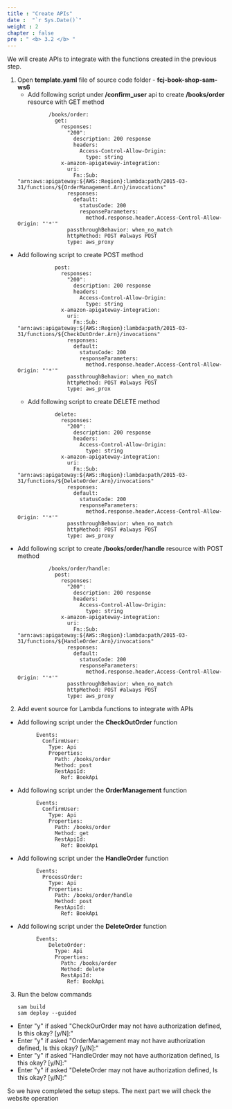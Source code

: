 ```yaml
---
title : "Create APIs"
date :  "`r Sys.Date()`" 
weight : 2
chapter : false
pre : " <b> 3.2 </b> "
---
```

We will create APIs to integrate with the functions created in the previous step.
1. Open  **template.yaml** file of source code folder - **fcj-book-shop-sam-ws6**
    - Add following script under **/confirm_user** api to create **/books/order** resource with GET method
    ```
              /books/order:
                get:
                  responses:
                    "200":
                      description: 200 response
                      headers:
                        Access-Control-Allow-Origin:
                          type: string
                  x-amazon-apigateway-integration:
                    uri:
                      Fn::Sub: "arn:aws:apigateway:${AWS::Region}:lambda:path/2015-03-31/functions/${OrderManagement.Arn}/invocations"
                    responses:
                      default:
                        statusCode: 200
                        responseParameters:
                          method.response.header.Access-Control-Allow-Origin: "'*'"
                    passthroughBehavior: when_no_match
                    httpMethod: POST #always POST
                    type: aws_proxy
    ```

- Add following script to create POST method
    ```
                post:
                  responses:
                    "200":
                      description: 200 response
                      headers:
                        Access-Control-Allow-Origin:
                          type: string
                  x-amazon-apigateway-integration:
                    uri:
                      Fn::Sub: "arn:aws:apigateway:${AWS::Region}:lambda:path/2015-03-31/functions/${CheckOutOrder.Arn}/invocations"
                    responses:
                      default:
                        statusCode: 200
                        responseParameters:
                          method.response.header.Access-Control-Allow-Origin: "'*'"
                    passthroughBehavior: when_no_match
                    httpMethod: POST #always POST
                    type: aws_prox
    ```
  - Add following script to create DELETE method
  ```
              delete:
                responses:
                  "200":
                    description: 200 response
                    headers:
                      Access-Control-Allow-Origin:
                        type: string
                x-amazon-apigateway-integration:
                  uri:
                    Fn::Sub: "arn:aws:apigateway:${AWS::Region}:lambda:path/2015-03-31/functions/${DeleteOrder.Arn}/invocations"
                  responses:
                    default:
                      statusCode: 200
                      responseParameters:
                        method.response.header.Access-Control-Allow-Origin: "'*'"
                  passthroughBehavior: when_no_match
                  httpMethod: POST #always POST
                  type: aws_proxy
  ```


- Add following script to create **/books/order/handle** resource with POST method
    ```
              /books/order/handle:
                post:
                  responses:
                    "200":
                      description: 200 response
                      headers:
                        Access-Control-Allow-Origin:
                          type: string
                  x-amazon-apigateway-integration:
                    uri:
                      Fn::Sub: "arn:aws:apigateway:${AWS::Region}:lambda:path/2015-03-31/functions/${HandleOrder.Arn}/invocations"
                    responses:
                      default:
                        statusCode: 200
                        responseParameters:
                          method.response.header.Access-Control-Allow-Origin: "'*'"
                    passthroughBehavior: when_no_match
                    httpMethod: POST #always POST
                    type: aws_proxy
    ```


2. Add event source for Lambda functions to integrate with APIs
  - Add following script under the **CheckOutOrder** function
    ```
          Events:
            ConfirmUser:
              Type: Api
              Properties:
                Path: /books/order
                Method: post
                RestApiId:
                  Ref: BookApi
    ```

  - Add following script under the **OrderManagement** function
    ```
          Events:
            ConfirmUser:
              Type: Api
              Properties:
                Path: /books/order
                Method: get
                RestApiId:
                  Ref: BookApi
    ```


  - Add following script under the **HandleOrder** function
    ```
          Events:
            ProcessOrder:
              Type: Api
              Properties:
                Path: /books/order/handle
                Method: post
                RestApiId:
                  Ref: BookApi
    ```

  - Add following script under the **DeleteOrder** function
    ```
          Events:
              DeleteOrder:
                Type: Api
                Properties:
                  Path: /books/order
                  Method: delete
                  RestApiId: 
                    Ref: BookApi
    ```


3. Run the below commands
    ```
    sam build
    sam deploy --guided
    ```

  - Enter "y" if asked "CheckOurOrder may not have authorization defined, Is this okay? [y/N]:"
  - Enter "y" if asked "OrderManagement may not have authorization defined, Is this okay? [y/N]:"
  - Enter "y" if asked "HandleOrder may not have authorization defined, Is this okay? [y/N]:"
  - Enter "y" if asked "DeleteOrder may not have authorization defined, Is this okay? [y/N]:"

So we have completed the setup steps. The next part we will check the website operation